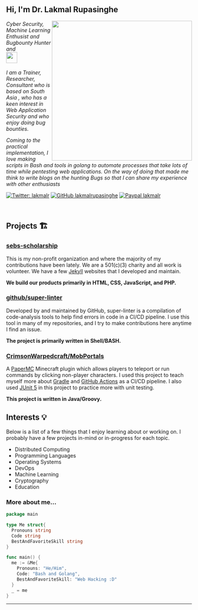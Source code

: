 <h2> Hi, I'm Dr. Lakmal Rupasinghe</h2>
<img align='right' src="https://github-readme-stats.vercel.app/api?username=lakmalrupasinghe&show_icons=true&theme=radical" width="380">
<p><em>Cyber Security, Machine Learning Enthusist and Bugbounty Hunter and <br><img src="https://media.giphy.com/media/WUlplcMpOCEmTGBtBW/giphy.gif" width="30"><br><br>
 I am a Trainer, Researcher, Consultant who is based on South Asia , who has a keen interest in Web Application Security and who enjoy doing bug bounties.

Coming to the practical implementation, I love making scripts in Bash and tools in golang to automate processes that take lots of time while pentesting web applications. On the way of doing that made me think to write blogs on the hunting Bugs so that I can share my experience with other enthusiasts
</em></p>

[![Twitter: lakmalr](https://img.shields.io/twitter/follow/lakmalr?style=flat-square)](https://twitter.com/lakmalr)
[![GitHub lakmalrupasinghe](https://img.shields.io/github/followers/lakmalrupasinghe?label=follow%20github&style=flat-square)](https://github.com/lakmalrupasinghe)
[![Paypal lakmalr](https://img.shields.io/badge/$-support-ff69b4.svg?style=flat)](https://www.buymeacoffee.com/lakmalr)

<br>

## Projects 🏗

### [sebs-scholarship](https://github.com/sebs-scholarship)

This is my non-profit organization and where the majority of my contributions have been lately. We are a 501(c)(3) charity and all work is volunteer. We have a few [Jekyll](https://jekyllrb.com) websites that I developed and maintain.

**We build our products primarily in HTML, CSS, JavaScript, and PHP.**

### [github/super-linter](https://github.com/github/super-linter)

Developed by and maintained by GitHub, super-linter is a compilation of code-analysis tools to help find errors in code in a CI/CD pipeline. I use this tool in many of my repositories, and I try to make contributions here anytime I find an issue.

**The project is primarily written in Shell/BASH.**

### [CrimsonWarpedcraft/MobPortals](https://github.com/CrimsonWarpedcraft/MobPortals)

A [PaperMC](https://papermc.io/) Minecraft plugin which allows players to teleport or run commands by clicking non-player characters. I used this project to teach myself more about [Gradle](https://gradle.org/) and [GitHub Actions](https://github.com/features/actions) as a CI/CD pipeline. I also used [JUnit 5](https://junit.org/junit5/) in this project to practice more with unit testing.

**This project is written in Java/Groovy.**

## Interests 💡

Below is a list of a few things that I enjoy learning about or working on. I probably have a few projects in-mind or in-progress for each topic.
* Distributed Computing
* Programming Languages
* Operating Systems
* DevOps
* Machine Learning
* Cryptography
* Education

### More about me...

```go
package main

type Me struct{
  Pronouns string
  Code string
  BestAndFavoriteSkill string
}

func main() {
  me := &Me{
    Pronouns: "He/Him",
    Code: "Bash and Golang",
    BestAndFavoriteSkill: "Web Hacking :D"
  }
  _ = me
}
```
---
